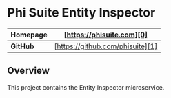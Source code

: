 # Phi Suite Entity Inspector

| **Homepage** | [https://phisuite.com][0]        |
| ------------ | -------------------------------- | 
| **GitHub**   | [https://github.com/phisuite][1] |

## Overview

This project contains the Entity Inspector microservice.
 
[0]: https://phisuite.com
[1]: https://github.com/phisuite
  